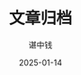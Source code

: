 ---
layout: archive
title: "文章归档"
description: "下一个篇章，由你来书写！"
author: "谌中钱"
date: "2025-01-14"
ogurl: "https://blog.climbtw.com/archive/"
---